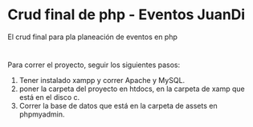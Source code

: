 # Crud final de php - Eventos JuanDi
El crud final para pla planeación de eventos en php

#

Para correr el proyecto, seguir los siguientes pasos:

1. Tener instalado xampp y correr Apache y MySQL.
2. poner la carpeta del proyecto en htdocs, en la carpeta de xamp que está en el disco c.
3. Correr la base de datos que está en la carpeta de assets en phpmyadmin.
